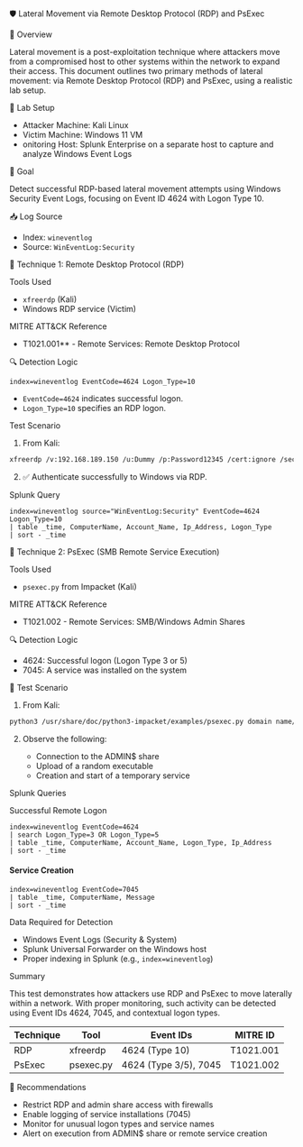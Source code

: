 🛡️ Lateral Movement via Remote Desktop Protocol (RDP) and PsExec

📌 Overview

Lateral movement is a post-exploitation technique where attackers move from a compromised host to other systems within the network to expand their access. This document outlines two primary methods of lateral movement: via Remote Desktop Protocol (RDP) and PsExec, using a realistic lab setup.



🧪 Lab Setup

* Attacker Machine: Kali Linux
* Victim Machine: Windows 11 VM 
* onitoring Host: Splunk Enterprise on a separate host to capture and analyze Windows Event Logs

🎯 Goal

Detect successful RDP-based lateral movement attempts using Windows Security Event Logs, focusing on Event ID 4624 with Logon Type 10.

📥 Log Source

* Index: `wineventlog`
* Source: `WinEventLog:Security`

🧰 Technique 1: Remote Desktop Protocol (RDP)

Tools Used

* `xfreerdp` (Kali)
* Windows RDP service (Victim)

MITRE ATT\&CK Reference

* T1021.001** - Remote Services: Remote Desktop Protocol

🔍 Detection Logic

```spl
index=wineventlog EventCode=4624 Logon_Type=10
```

* `EventCode=4624` indicates successful logon.
* `Logon_Type=10` specifies an RDP logon.

Test Scenario

1. From Kali:

```bash
xfreerdp /v:192.168.189.150 /u:Dummy /p:Password12345 /cert:ignore /sec:rdp
```

2. ✅ Authenticate successfully to Windows via RDP.

 Splunk Query

```spl
index=wineventlog source="WinEventLog:Security" EventCode=4624 Logon_Type=10
| table _time, ComputerName, Account_Name, Ip_Address, Logon_Type
| sort - _time
```



🧰 Technique 2: PsExec (SMB Remote Service Execution)

Tools Used

* `psexec.py` from Impacket (Kali)

MITRE ATT\&CK Reference

* T1021.002 - Remote Services: SMB/Windows Admin Shares

🔍 Detection Logic

* 4624: Successful logon (Logon Type 3 or 5)
* 7045: A service was installed on the system

🧰 Test Scenario

1. From Kali:

```bash
python3 /usr/share/doc/python3-impacket/examples/psexec.py domain name/user:Password@192.168.189.150
```

2. Observe the following:

   * Connection to the ADMIN\$ share
   * Upload of a random executable
   * Creation and start of a temporary service

Splunk Queries

Successful Remote Logon

```spl
index=wineventlog EventCode=4624
| search Logon_Type=3 OR Logon_Type=5
| table _time, ComputerName, Account_Name, Logon_Type, Ip_Address
| sort - _time
```

#### Service Creation

```spl
index=wineventlog EventCode=7045
| table _time, ComputerName, Message
| sort - _time
```


Data Required for Detection

* Windows Event Logs (Security & System)
* Splunk Universal Forwarder on the Windows host
* Proper indexing in Splunk (e.g., `index=wineventlog`)


Summary

This test demonstrates how attackers use RDP and PsExec to move laterally within a network. With proper monitoring, such activity can be detected using Event IDs 4624, 7045, and contextual logon types.

| Technique | Tool      | Event IDs             | MITRE ID  |
| --------- | --------- | --------------------- | --------- |
| RDP       | xfreerdp  | 4624 (Type 10)        | T1021.001 |
| PsExec    | psexec.py | 4624 (Type 3/5), 7045 | T1021.002 |



🧠 Recommendations

* Restrict RDP and admin share access with firewalls
* Enable logging of service installations (7045)
* Monitor for unusual logon types and service names
* Alert on execution from ADMIN\$ share or remote service creation

